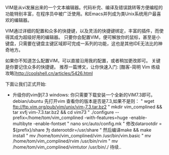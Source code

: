VIM是从vi发展出来的一个文本编辑器。代码补完、编译及错误跳转等方便编程的功能特别丰富，在程序员中被广泛使用。和Emacs并列成为类Unix系统用户最喜欢的编辑器。

VIM通过详细的配置和众多的快捷键，以及灵活的快捷键绑定，丰富的插件，而使得其成为超级好用的编辑器。
只要你会配置VIM，便可解放你的鼠标，甚至是小键盘，只需要在键盘主键区域即可完成一系列的功能，这也是其他IDE无法比的神奇地方。

如果你不知道怎么配置VIM，可以直接沿用我的配置，或者稍加更改即可。
关键是你要记住众多的快捷键。
推荐一篇博文，让你快速入门: [酷客-简明 Vim 练级攻略]http://coolshell.cn/articles/5426.html

下面让我们正式开始:

* 升级你的vim到7.3
  windows:
    你只需要下载安装一个全新的VIM7.3即可。
  debian/ubuntu
    先打开vim 查看你的版本是否是7.3,如果不是则：
    " wget ftp://ftp.vim.org/pub/vim/unix/vim-7.3.tar.bz2
    " mkdir vim_complined && tar xvfj vim-7.3.tar.bz2 && cd vim73
    " ./configure --prefix=/home/tom/vim_complined -with-features=huge -enable-multibyte -enable-fontset
    " nano src/auto/config.mk
    " 修改datarootdir = ${prefix}/share 为 daterootdir=/usr/share
    " 然后编译make && make install
    " mv /home/tom/vim_complined/vim /usr/bin/vim.basic
    " mv /home/tom/vim_complined/rvim /usr/bin/rvim
    " mv /home/tom/vim_complined/vimtutor /usr/bin/./ 
待续..
